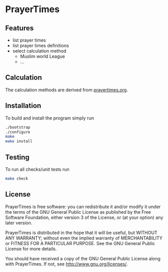 # PrayerTimes

## Features
- list prayer times
- list prayer times definitions
- select calculation method
  - Muslim world League
  - ...

## Calculation
The calculation methods are derived from [prayertimes.org](http://praytimes.org/calculation/).

## Installation
To build and install the program simply run
```sh
./bootstrap
./configure
make
make install
```

## Testing
To run all checks/unit tests run
```sh
make check
```

## License
PrayerTimes is free software: you can redistribute it and/or modify
it under the terms of the GNU General Public License as published by
the Free Software Foundation, either version 3 of the License, or
(at your option) any later version.

PrayerTimes is distributed in the hope that it will be useful,
but WITHOUT ANY WARRANTY; without even the implied warranty of
MERCHANTABILITY or FITNESS FOR A PARTICULAR PURPOSE.  See the
GNU General Public License for more details.

You should have received a copy of the GNU General Public License
along with PrayerTimes. If not, see <http://www.gnu.org/licenses/>.
